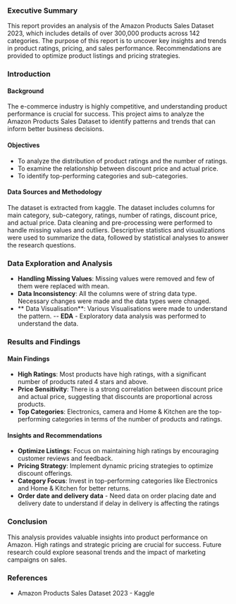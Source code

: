 ### Executive Summary
This report provides an analysis of the Amazon Products Sales Dataset 2023, which includes details of over 300,000 products across 142 categories. The purpose of this report is to uncover key insights and trends in product ratings, pricing, and sales performance. Recommendations are provided to optimize product listings and pricing strategies.

### Introduction
#### Background
The e-commerce industry is highly competitive, and understanding product performance is crucial for success. This project aims to analyze the Amazon Products Sales Dataset to identify patterns and trends that can inform better business decisions.

#### Objectives
- To analyze the distribution of product ratings and the number of ratings.
- To examine the relationship between discount price and actual price.
- To identify top-performing categories and sub-categories.

#### Data Sources and Methodology
The dataset is extracted from kaggle. The dataset includes columns for main category, sub-category, ratings, number of ratings, discount price, and actual price. Data cleaning and pre-processing were performed to handle missing values and outliers. Descriptive statistics and visualizations were used to summarize the data, followed by statistical analyses to answer the research questions.

### Data Exploration and Analysis

- **Handling Missing Values**: Missing values were removed and few of them were replaced with mean.
- **Data Inconsistency**: All the columns were of string data type. Necessary changes were made and the data types were chnaged. 
- ** Data Visualisation**: Various Visualisations were made to understand the pattern.
-- **EDA** - Exploratory data analysis was performed to understand the data.

### Results and Findings
#### Main Findings
- **High Ratings**: Most products have high ratings, with a significant number of products rated 4 stars and above.
- **Price Sensitivity**: There is a strong correlation between discount price and actual price, suggesting that discounts are proportional across products.
- **Top Categories**: Electronics, camera and Home & Kitchen are the top-performing categories in terms of the number of products and ratings.

#### Insights and Recommendations
- **Optimize Listings**: Focus on maintaining high ratings by encouraging customer reviews and feedback.
- **Pricing Strategy**: Implement dynamic pricing strategies to optimize discount offerings.
- **Category Focus**: Invest in top-performing categories like Electronics and Home & Kitchen for better returns.
- **Order date and delivery data** - Need data on order placing date and delivery date to understand if delay in delivery is affecting the ratings

### Conclusion
This analysis provides valuable insights into product performance on Amazon. High ratings and strategic pricing are crucial for success. Future research could explore seasonal trends and the impact of marketing campaigns on sales.

### References
- Amazon Products Sales Dataset 2023 - Kaggle
